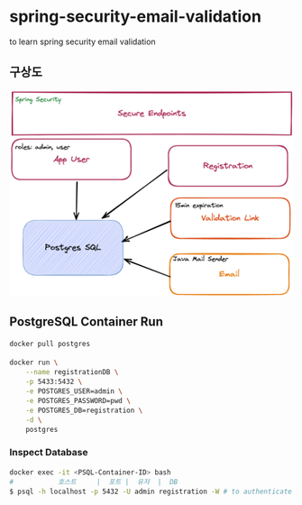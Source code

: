 # spring-security-email-validation

to learn spring security email validation

## 구상도

![blueprint](./figures/blueprint.png)

## PostgreSQL Container Run

```bash
docker pull postgres

docker run \
    --name registrationDB \
    -p 5433:5432 \
    -e POSTGRES_USER=admin \
    -e POSTGRES_PASSWORD=pwd \
    -e POSTGRES_DB=registration \
    -d \
    postgres
```

### Inspect Database

```bash
docker exec -it <PSQL-Container-ID> bash
#           호스트     |  포트 |  유저  |  DB     
$ psql -h localhost -p 5432 -U admin registration -W # to authenticate to start using as postgres user
```
